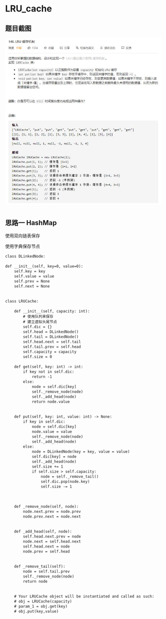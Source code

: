 # LRU_cache

## 题目截图
 ![](LRU_cache.jpg)

## 思路一 HashMap

使用双向链表保存

使用字典保存节点
 

    
    class DLinkedNode:

    def __init__(self, key=0, value=0):
        self.key = key
        self.value = value
        self.prev = None
        self.next = None
    
    
    class LRUCache:
    
        def __init__(self, capacity: int):
            # 使用队列来保存
            # 建立虚拟头尾节点
            self.dic = {}
            self.head = DLinkedNode()
            self.tail = DLinkedNode()
            self.head.next = self.tail
            self.tail.prev = self.head
            self.capacity = capacity
            self.size = 0
    
        def get(self, key: int) -> int:
            if key not in self.dic:
                return -1
            else:
                node = self.dic[key]
                self._remove_node(node)
                self._add_head(node)
                return node.value
    
    
        def put(self, key: int, value: int) -> None:
            if key in self.dic:
                node = self.dic[key]
                node.value = value
                self._remove_node(node)
                self._add_head(node)
            else:
                node = DLinkedNode(key = key, value = value)
                self.dic[key] = node
                self._add_head(node)
                self.size += 1
                if self.size > self.capacity:
                    node = self._remove_tail()
                    self.dic.pop(node.key)
                    self.size -= 1
                
    
        
        def _remove_node(self, node):
            node.next.prev = node.prev
            node.prev.next = node.next
    
    
        def _add_head(self, node):
            self.head.next.prev = node
            node.next = self.head.next
            self.head.next = node
            node.prev = self.head
    
    
        def _remove_tail(self):
            node = self.tail.prev
            self._remove_node(node)
            return node
    
    
        # Your LRUCache object will be instantiated and called as such:
        # obj = LRUCache(capacity)
        # param_1 = obj.get(key)
        # obj.put(key,value)


